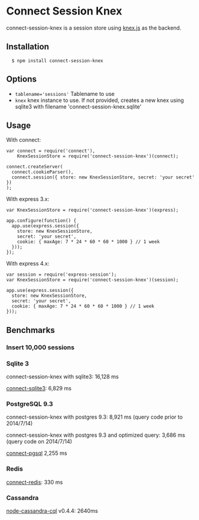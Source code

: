 # Connect Session Knex

connect-session-knex is a session store using [knex.js](http://knexjs.org/) as the backend.


## Installation

	  $ npm install connect-session-knex

## Options

 - `tablename='sessions'` Tablename to use
 - `knex` knex instance to use. If not provided, creates a new knex using sqlite3 with filename 'connect-session-knex.sqlite'

## Usage
  With connect:

    var connect = require('connect'),
        KnexSessionStore = require('connect-session-knex')(connect);

    connect.createServer(
      connect.cookieParser(),
      connect.session({ store: new KnexSessionStore, secret: 'your secret' })
    );

  With express 3.x:
  
    var KnexSessionStore = require('connect-session-knex')(express);

    app.configure(function() {
      app.use(express.session({
        store: new KnexSessionStore,
        secret: 'your secret',
        cookie: { maxAge: 7 * 24 * 60 * 60 * 1000 } // 1 week
      }));
    });

  With express 4.x:
  
    var session = require('express-session');
    var KnexSessionStore = require('connect-session-knex')(session);

    app.use(express.session({
      store: new KnexSessionStore,
      secret: 'your secret',
      cookie: { maxAge: 7 * 24 * 60 * 60 * 1000 } // 1 week
    }));
    
## Benchmarks

### Insert 10,000 sessions

### Sqlite 3

connect-session-knex with sqlite3: 16,128 ms

[connect-sqlite3](https://github.com/rawberg/connect-sqlite3): 6,829 ms

### PostgreSQL 9.3

connect-session-knex with postgres 9.3: 8,921 ms (query code prior to 2014/7/14)

connect-session-knex with postgres 9.3 and optimized query: 3,686 ms (query code on 2014/7/14)

[connect-pgsql](https://github.com/tpaszun/connect-pgsql) 2,255 ms

### Redis

[connect-redis](https://github.com/visionmedia/connect-redis): 330 ms

### Cassandra
[node-cassandra-cql](https://github.com/jorgebay/node-cassandra-cql) v0.4.4:  2640ms



